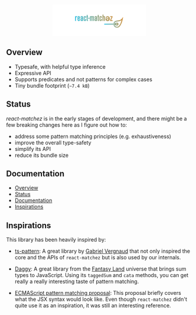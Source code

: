 <p align="center">
  <img src="logo.png" width="50%" />
</p>

## Overview

- Typesafe, with helpful type inference
- Expressive API
- Supports predicates and not patterns for complex cases
- Tiny bundle footprint (`~7.4 kB`)

## Status

_react-matchez_ is in the early stages of development, and there might be a few
breaking changes here as I figure out how to:

- address some pattern matching principles (e.g. exhaustiveness)
- improve the overall type-safety
- simplify its API
- reduce its bundle size

## Documentation

- [Overview](#overview)
- [Status](#status)
- [Documentation](#documentation)
- [Inspirations](#inspirations)

## Inspirations

This library has been heavily inspired by:

- [ts-pattern](https://github.com/gvergnaud/ts-pattern): A great library by
  [Gabriel Vergnaud](https://github.com/gvergnaud) that not only inspired the
  core and the APIs of `react-matchez` but is also used by our internals.

- [Daggy](https://github.com/fantasyland/daggy): A great library from the
  [Fantasy Land](https://github.com/fantasyland) universe that brings sum types
  to JavaScript. Using its `taggedSum` and `cata` methods, you can get really a
  really interesting taste of pattern matching.

- [ECMAScript pattern matching proposal](https://github.com/tc39/proposal-pattern-matching):
  This proposal briefly covers what the JSX syntax would look like. Even though
  `react-matchez` didn't quite use it as an inspiration, it was still an
  interesting reference.
